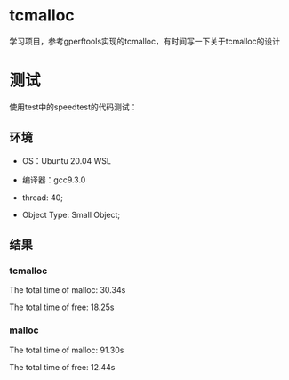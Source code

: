 # tcmalloc
学习项目，参考gperftools实现的tcmalloc，有时间写一下关于tcmalloc的设计
# 测试
使用test中的speedtest的代码测试：
## 环境
- OS：Ubuntu 20.04 WSL

- 编译器：gcc9.3.0

- thread: 40; 

- Object Type: Small Object;
## 结果
### tcmalloc 

The total time of malloc: 30.34s

The total time of free: 18.25s

### malloc

The total time of malloc: 91.30s

The total time of free: 12.44s

